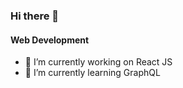 ### Hi there 👋

#### Web Development
        
- 🔭 I’m currently working on React JS 
- 🌱 I’m currently learning GraphQL 








<!--
**mustafamakarnaci/mustafamakarnaci** is a ✨ _special_ ✨ repository because its `README.md` (this file) appears on your GitHub profile.

Here are some ideas to get you started:

Skills: <img src='https://cdn.jsdelivr.net/npm/simple-icons@3.0.1/icons/react.svg' alt='react' height='40'>
        <img src='https://cdn.jsdelivr.net/npm/simple-icons@3.0.1/icons/javascript.svg' alt='javascript' height='40'>
        <img src='https://cdn.jsdelivr.net/npm/simple-icons@3.0.1/icons/html5.svg' alt='html5' height='40'>
        <img src='https://cdn.jsdelivr.net/npm/simple-icons@3.0.1/icons/css3.svg' alt='css3' height='40'>

- 🔭 I’m currently working on ...
- 🌱 I’m currently learning ...
- 👯 I’m looking to collaborate on ...
- 🤔 I’m looking for help with ...
- 💬 Ask me about ...
- 📫 How to reach me: ...
- 😄 Pronouns: ...
- ⚡ Fun fact: ...
-->
